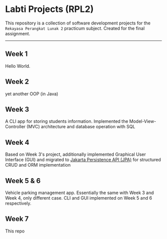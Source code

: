 # Labti Projects (RPL2)

This repository is a collection of software development projects for the `Rekayasa Perangkat Lunak 2` practicum subject. Created for the final assignment.

---

## Week 1

Hello World.

## Week 2

yet another OOP (in Java)

## Week 3

A CLI app for storing students information. Implemented the Model-View-Controller (MVC) architecture and database operation with SQL

## Week 4

Based on Week 3's project, additionally implemented Graphical User Interface (GUI) and migrated to [Jakarta Persistence API (JPA)](https://jakarta.ee/learn/docs/jakartaee-tutorial/current/persist/persistence-intro/persistence-intro.html) for structured CRUD and ORM implementation

## Week 5 & 6

Vehicle parking management app. Essentially the same with Week 3 and Week 4, only different case. CLI and GUI implemented on Week 5 and 6 respectively.

## Week 7

This repo
